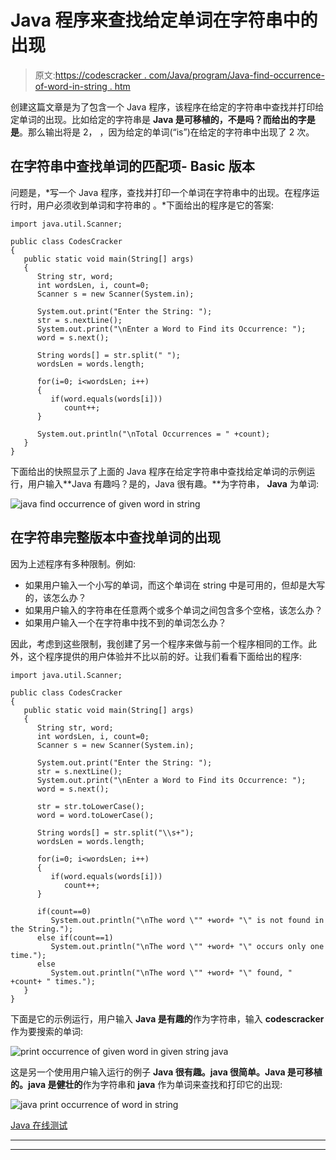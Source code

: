 # Java 程序来查找给定单词在字符串中的出现

> 原文:[https://codescracker . com/Java/program/Java-find-occurrence-of-word-in-string . htm](https://codescracker.com/java/program/java-find-occurrence-of-word-in-string.htm)

创建这篇文章是为了包含一个 Java 程序，该程序在给定的字符串中查找并打印给定单词的出现。比如给定的字符串是 **Java 是可移植的，不是吗？**而给出的字是**是**。那么输出将是 2， ，因为给定的单词(“is”)在给定的字符串中出现了 2 次。

## 在字符串中查找单词的匹配项- Basic 版本

问题是，*写一个 Java 程序，查找并打印一个单词在字符串中的出现。在程序运行时，用户必须收到单词和字符串的 。*下面给出的程序是它的答案:

```
import java.util.Scanner;

public class CodesCracker
{
   public static void main(String[] args)
   {
      String str, word;
      int wordsLen, i, count=0;
      Scanner s = new Scanner(System.in);

      System.out.print("Enter the String: ");
      str = s.nextLine();
      System.out.print("\nEnter a Word to Find its Occurrence: ");
      word = s.next();

      String words[] = str.split(" ");
      wordsLen = words.length;

      for(i=0; i<wordsLen; i++)
      {
         if(word.equals(words[i]))
            count++;
      }

      System.out.println("\nTotal Occurrences = " +count);
   }
}
```

下面给出的快照显示了上面的 Java 程序在给定字符串中查找给定单词的示例运行，用户输入**Java 有趣吗？是的，Java 很有趣。**为字符串， **Java** 为单词:

![java find occurrence of given word in string](../Images/7ea13d4e05002bc90c6785ea68991a39.png)

## 在字符串完整版本中查找单词的出现

因为上述程序有多种限制。例如:

*   如果用户输入一个小写的单词，而这个单词在 string 中是可用的，但却是大写的，该怎么办？
*   如果用户输入的字符串在任意两个或多个单词之间包含多个空格，该怎么办？
*   如果用户输入一个在字符串中找不到的单词怎么办？

因此，考虑到这些限制，我创建了另一个程序来做与前一个程序相同的工作。此外，这个程序提供的用户体验并不比以前的好。让我们看看下面给出的程序:

```
import java.util.Scanner;

public class CodesCracker
{
   public static void main(String[] args)
   {
      String str, word;
      int wordsLen, i, count=0;
      Scanner s = new Scanner(System.in);

      System.out.print("Enter the String: ");
      str = s.nextLine();
      System.out.print("\nEnter a Word to Find its Occurrence: ");
      word = s.next();

      str = str.toLowerCase();
      word = word.toLowerCase();

      String words[] = str.split("\\s+");
      wordsLen = words.length;

      for(i=0; i<wordsLen; i++)
      {
         if(word.equals(words[i]))
            count++;
      }

      if(count==0)
         System.out.println("\nThe word \"" +word+ "\" is not found in the String.");
      else if(count==1)
         System.out.println("\nThe word \"" +word+ "\" occurs only one time.");
      else
         System.out.println("\nThe word \"" +word+ "\" found, " +count+ " times.");
   }
}
```

下面是它的示例运行，用户输入 **Java 是有趣的**作为字符串，输入 **codescracker** 作为要搜索的单词:

![print occurrence of given word in given string java](../Images/cafeef4016cb7b18aa21e01b2b667c8b.png)

这是另一个使用用户输入运行的例子 **Java 很有趣。java 很简单。Java 是可移植的。java 是健壮的**作为字符串和 **java** 作为单词来查找和打印它的出现:

![java print occurrence of word in string](../Images/56461f2989641063a35e8156494099a9.png)

[Java 在线测试](/exam/showtest.php?subid=1)

* * *

* * *